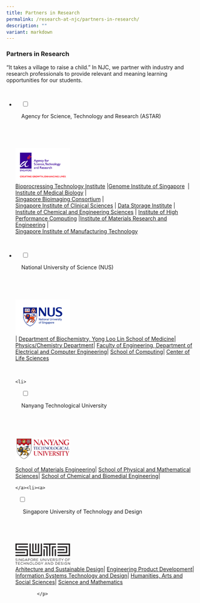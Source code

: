 ```yaml
---
title: Partners in Research
permalink: /research-at-njc/partners-in-research/
description: ""
variant: markdown
---
```

### Partners in Research

“It takes a village to raise a child.” In NJC, we partner with industry and research professionals to provide relevant and meaning learning opportunities for our students.

<ul class="jekyllcodex_accordion">

&nbsp;&nbsp;<li>

&nbsp;&nbsp;&nbsp;&nbsp;<input type="checkbox" id="accordion1">

&nbsp;&nbsp;&nbsp;&nbsp;<label for="accordion1">Agency for Science, Technology and Research (ASTAR)</label>

&nbsp;&nbsp;&nbsp;&nbsp;<div>

  &nbsp;&nbsp;&nbsp;&nbsp;&nbsp;&nbsp;<p>  <img src="/images/pir1.png" style="width:30%"> <br>  <a href="https://www.a-star.edu.sg/bti/">Bioprocressing Technology Institute</a>&nbsp;|<a href="https://www.a-star.edu.sg/gis">Genome Institute of Singapore</a>&nbsp;&nbsp;|  
<a href="http://www.a-star.edu.sg/sbic/">Institute of Medical Biology</a>&nbsp;|  
<a href="http://www.a-star.edu.sg/sbic/">Singapore Bioimaging Consortium</a>&nbsp;|  
<a href="https://www.a-star.edu.sg/sics/">Singapore Institute of Clinical Sciences</a>&nbsp;|&nbsp;<a href="https://www.a-star.edu.sg/dsi/Home.aspx">Data Storage Institute</a>&nbsp;|  
<a href="https://www.a-star.edu.sg/ices/">Institute of Chemical and Engineering Sciences</a>&nbsp;|&nbsp;<a href="https://www.a-star.edu.sg/ihpc/">Institute of High Performance Computing</a>&nbsp;|<a href="https://www.a-star.edu.sg/imre/">Institute of Materials Research and Engineering</a>&nbsp;|  
<a href="http://www.simtech.a-star.edu.sg/">Singapore Institute of Manufacturing Technology</a> </p>

&nbsp;&nbsp;&nbsp;&nbsp;</div>

</li>
	<li>

&nbsp;&nbsp;&nbsp;&nbsp;<input type="checkbox" id="accordion2">

&nbsp;&nbsp;&nbsp;&nbsp;<label for="accordion2">National University of Science (NUS)</label>

&nbsp;&nbsp;&nbsp;&nbsp;<div>

&nbsp;&nbsp;&nbsp;&nbsp;&nbsp;&nbsp;<p> <img src="/images/pir2.png" style="width:30%"> <br> <a href="u"></a>| <a href="http://nusmedicine.nus.edu.sg/">Department of Biochemistry, Yong Loo Lin School of Medicine</a>| <a href="http://www.science.nus.edu.sg/">Physics/Chemistry Department</a>| <a href="https://www.ece.nus.edu.sg/">Faculty of Engineering, Department of Electrical and Computer Engineering</a>| <a href="http://www.comp.nus.edu.sg/">School of Computing</a>| <a href="http://www.lsi.nus.edu.sg/corp/">Center of Life Sciences</a>  </p>

&nbsp;&nbsp;&nbsp;&nbsp;</div>

</li>
	
	<li>

&nbsp;&nbsp;&nbsp;&nbsp;<input type="checkbox" id="accordion3">

&nbsp;&nbsp;&nbsp;&nbsp;<label for="accordion3">Nanyang Technological University</label>

&nbsp;&nbsp;&nbsp;&nbsp;<div>

&nbsp;&nbsp;&nbsp;&nbsp;&nbsp;&nbsp;<p> <img src="/images/pir3.png" style="width:30%"> <br>
				
<a href="http://www.mse.ntu.edu.sg/Pages/Home.aspx">School of Materials Engineering</a>| <a href="http://www.spms.ntu.edu.sg/">School of Physical and Mathematical Sciences</a>| <a href="http://www.scbe.ntu.edu.sg/Pages/Home.aspx">School of Chemical and Biomedial Engineering</a>| <a>
		</a></p></div></li><a>
	
	</a><li><a>
		
&nbsp;&nbsp;<input type="checkbox" id="accordion4">

&nbsp;&nbsp;&nbsp;&nbsp;<label for="accordion4"> Singapore University of Technology and Design </label>

&nbsp;&nbsp;&nbsp;&nbsp;</a><div><a>

&nbsp;&nbsp;&nbsp;&nbsp;&nbsp;&nbsp;</a><p><a> <img src="/images/pir4.png" style="width:30%"> <br>   </a><a href="http://asd.sutd.edu.sg/">Arhitecture and Sustainable Design</a>| <a href="https://epd.sutd.edu.sg/">Engineering Product Development</a>| <a href="https://istd.sutd.edu.sg/">Information Systems Technology and Design</a>| <a href="https://hass.sutd.edu.sg/">Humanities, Arts and Social Sciences</a>| <a href="https://smt.sutd.edu.sg/">Science and Mathematics</a>
			
			</p>

&nbsp;&nbsp;&nbsp;&nbsp;&nbsp;</div>  
  
</li>  
  
</ul>